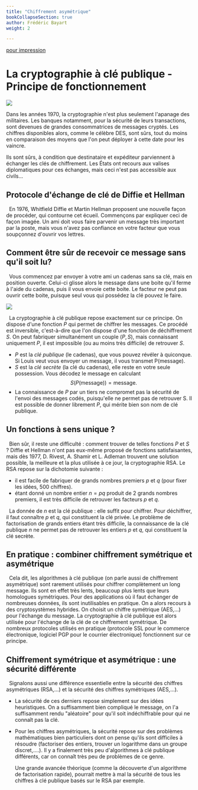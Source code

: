 ```yaml
---
title: "Chiffrement asymétrique"
bookCollapseSection: true
author: Frédéric Bayart
weight: 2

---
```


[pour impression](/uploads/docnsitale/securisation/asymetrique.pdf)

# La cryptographie à clé publique - Principe de fonctionnement

![](/uploads/docnsitale/securisation/sousmarin.jpg)

  Dans les années 1970, la cryptographie
n'est plus seulement l'apanage des militaires. Les banques notamment,
pour la sécurité de leurs transactions, sont devenues de grandes
consommatrices de messages cryptés. Les chiffres disponibles alors,
comme le célèbre DES, sont sûrs, tout du moins en comparaison des moyens
que l'on peut déployer à cette date pour les vaincre.

  Ils sont sûrs, à condition que destinataire et expéditeur parviennent à
échanger les clés de chiffrement. Les États ont recours aux valises
diplomatiques pour ces échanges, mais ceci n'est pas accessible aux civils...

## Protocole d'échange de clé de Diffie et Hellman

  En 1976, Whitfield Diffie et Martin Hellman proposent une nouvelle
façon de procéder, qui contourne cet écueil. Commençons par expliquer
ceci de façon imagée. Un ami doit vous faire parvenir un message très
important par la poste, mais vous n'avez pas confiance en votre facteur
que vous soupçonnez d'ouvrir vos lettres.

## Comment être sûr de recevoir ce message sans qu'il soit lu?

  Vous commencez par envoyer à votre ami
un cadenas sans sa clé, mais en position ouverte. Celui-ci glisse alors
le message dans une boite qu'il ferme à l'aide du cadenas, puis il
vous envoie cette boite. Le facteur ne peut pas ouvrir cette boite,
puisque seul vous qui possédez la clé pouvez le faire.

![](/uploads/docnsitale/securisation/clepub.png)

  La cryptographie à clé publique repose exactement sur ce principe. On
dispose d'une fonction $P$ qui permet de chiffrer les messages. Ce
procédé est inversible, c'est-à-dire que l'on dispose d'une fonction
de déchiffrement $S$. On peut fabriquer simultanément un couple $(P,S)$,
mais connaissant uniquement $P$, il est impossible (ou au moins très
difficile) de retrouver $S$.

-   $P$ est la _clé publique_ (le cadenas), que vous pouvez
    révéler à quiconque. Si Louis veut vous envoyer un message, il vous
    transmet P(message).
-   $S$ est la _clé secrète_ (la clé du cadenas), elle reste
    en votre seule possession. Vous décodez le message en calculant
    $$S(P(\text{message}))=\text{message}.$$
-   La connaissance de $P$ par un tiers ne compromet pas la sécurité de
    l'envoi des messages codés, puisqu'elle ne permet pas de
    retrouver S. Il est possible de donner librement $P$, qui mérite bien
    son nom de clé publique.

## Un fonctions à sens unique ?

  Bien sûr, il reste une difficulté : comment trouver de telles
fonctions $P$ et $S$ ? Diffie et Hellman n'ont pas eux-même proposé de
fonctions satisfaisantes, mais dès 1977, D. Rivest, A. Shamir et L.
Adleman trouvent une solution possible, la meilleure et la plus utilisée
à ce jour, la cryptographie RSA. Le RSA repose sur la dichotomie
suivante :

-   il est facile de fabriquer de grands nombres premiers $p$ et $q$ (pour
    fixer les idées, 500 chiffres).
-   étant donné un nombre entier $n=pq$ produit de 2 grands nombres
    premiers, il est très difficile de retrouver les facteurs $p$ et $q$.

  La donnée de $n$ est la clé publique : elle suffit pour chiffrer. Pour
déchiffrer, il faut connaître $p$ et $q$, qui constituent la clé privée. Le
problème de factorisation de grands entiers étant très difficile, la
connaissance de la clé publique $n$ ne permet pas de retrouver les entiers
$p$ et $q$, qui constituent la clé secrète.

## En pratique : combiner chiffrement symétrique et asymétrique

  Cela dit, les algorithmes à clé publique (on parle aussi de
chiffrement asymétrique) sont rarement utilisés pour
chiffrer complètement un long message. Ils sont en effet très lents,
beaucoup plus lents que leurs homologues symétriques. Pour des
applications où il faut échanger de nombreuses données, ils sont
inutilisables en pratique. On a alors recours à des cryptosystèmes
hybrides. On choisit un chiffre symétrique (AES,...) pour
l'échange du message. La cryptographie à clé publique est alors
utilisée pour l'échange de la clé de ce chiffrement symétrique. De
nombreux protocoles utilisés en pratique (protocole SSL pour le commerce
électronique, logiciel PGP pour le courrier électronique) fonctionnent
sur ce principe.

## Chiffrement symétrique et asymétrique : une sécurité différente

  Signalons aussi une différence essentielle entre la sécurité des
chiffres asymétriques (RSA,...) et la sécurité des chiffres symétriques
(AES,...).

*   La sécurité de ces derniers repose simplement sur des idées
    heuristiques. On a suffisamment bien compliqué le message, on l'a
    suffisamment rendu "aléatoire" pour qu'il soit indéchiffrable pour
    qui ne connaît pas la clé.

*   Pour les chiffres asymétriques, la sécurité
    repose sur des problèmes mathématiques bien particuliers dont on pense
    qu'ils sont difficiles à résoudre (factoriser des entiers, trouver un
    logarithme dans un groupe discret,....). Il y a finalement très peu
    d'algorithmes à clé publique différents, car on connaît très peu de
    problèmes de ce genre.

    Une grande avancée théorique (comme la découverte
    d'un algorithme de factorisation rapide), pourrait mettre à mal la
    sécurité de tous les chiffres à clé publique basés sur le RSA par
    exemple.
